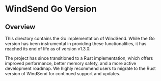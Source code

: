 # WindSend Go Version

## Overview

This directory contains the Go implementation of WindSend. While the Go version has been instrumental in providing these functionalities, it has reached its end of life as of version v1.3.0. 

The project has since transitioned to a Rust implementation, which offers improved performance, better memory safety, and a more active development roadmap. We highly recommend users to migrate to the Rust version of WindSend for continued support and updates.